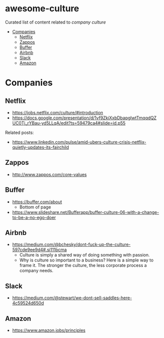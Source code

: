 
# awesome-culture
Curated list of content related to *company culture*

- [Companies](#companies)
  - [Netflix](#netflix)
  - [Zappos](#zappos)
  - [Buffer](#buffer)
  - [Airbnb](#airbnb)
  - [Slack](#slack)
  - [Amazon](#amazon)

# Companies

## Netflix

* https://jobs.netflix.com/culture/#introduction
* https://docs.google.com/presentation/d/1vf9ZkiXxbDbapgIwtTmqqdQZUC0Tj_rYBau-yd5LLqA/edit?ts=59479ca4#slide=id.p55

Related posts:

* https://www.linkedin.com/pulse/amid-ubers-culture-crisis-netflix-quietly-updates-its-fairchild


## Zappos

* http://www.zappos.com/core-values

## Buffer

* https://buffer.com/about
    * Bottom of page
* https://www.slideshare.net/Bufferapp/buffer-culture-06-with-a-change-to-be-a-no-ego-doer

## Airbnb

* https://medium.com/@bchesky/dont-fuck-up-the-culture-597cde9ee9d4#.si111bcma
    * Culture is simply a shared way of doing something with passion.
    * Why is culture so important to a business? Here is a simple way to frame it. The stronger the culture, the less corporate process a company needs.
        

## Slack

* https://medium.com/@stewart/we-dont-sell-saddles-here-4c59524d650d

## Amazon

* https://www.amazon.jobs/principles



